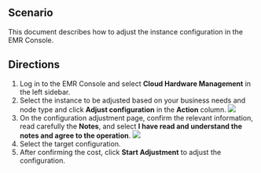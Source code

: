 ## Scenario
This document describes how to adjust the instance configuration in the EMR Console.

## Directions
1. Log in to the EMR Console and select **Cloud Hardware Management** in the left sidebar.
2. Select the instance to be adjusted based on your business needs and node type and click **Adjust configuration** in the **Action** column.
![](https://main.qcloudimg.com/raw/9449daf9a2f23296a5809e067a2278ac.png)
3. On the configuration adjustment page, confirm the relevant information, read carefully the **Notes**, and select **I have read and understand the notes and agree to the operation**.
![](https://main.qcloudimg.com/raw/f9a125d7198c26904e82ac37936a7123.png)
4. Select the target configuration.
5. After confirming the cost, click **Start Adjustment** to adjust the configuration.
